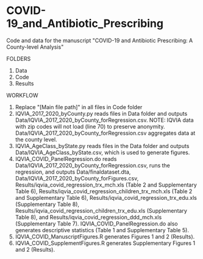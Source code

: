 # COVID-19_and_Antibiotic_Prescribing
Code and data for the manuscript "COVID-19 and Antibiotic Prescribing: A County-level Analysis"

FOLDERS
1. Data
2. Code
3. Results

WORKFLOW
1. Replace "[Main file path]" in all files in Code folder
2. IQVIA_2017_2020_byCounty.py reads files in Data folder and outputs Data/IQVIA_2017_2020_byCounty_forRegression.csv. NOTE: IQVIA data with zip codes will not load (line 70) to preserve anonymity. Data/IQVIA_2017_2020_byCounty_forRegression.csv aggregates data at the county level.
3. IQVIA_AgeClass_byState.py reads files in the Data folder and outputs Data/IQVIA_AgeClass_byState.csv, which is used to generate figures.
4. IQVIA_COVID_PanelRegression.do reads Data/IQVIA_2017_2020_byCounty_forRegression.csv, runs the regression, and outputs Data/finaldataset.dta, Data/IQVIA_2017_2020_byCounty_forFigures.csv, Results/iqvia_covid_regression_trx_mch.xls (Table 2 and Supplementary Table 6), Results/iqvia_covid_regression_children_trx_mch.xls (Table 2 and Supplementary Table 6), Results/iqvia_covid_regression_trx_edu.xls (Supplementary Table 8), Results/iqvia_covid_regression_children_trx_edu.xls (Supplementary Table 8), and Results/iqvia_covid_regression_ddd_mch.xls (Supplementary Table 7). IQVIA_COVID_PanelRegression.do also generates descriptive statistics (Table 1 and Supplementary Table 5).
5. IQVIA_COVID_ManuscriptFigures.R generates Figures 1 and 2 (Results).
6. IQVIA_COVID_SupplementFigures.R generates Supplementary Figures 1 and 2 (Results). 

